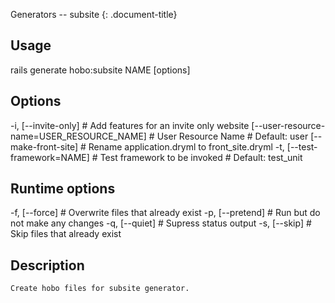 Generators -- subsite
{: .document-title}


## Usage

    

  rails generate hobo:subsite NAME [options]


## Options

    

  -i, [--invite-only]                            # Add features for an invite only website
      [--user-resource-name=USER_RESOURCE_NAME]  # User Resource Name
                                                 # Default: user
      [--make-front-site]                        # Rename application.dryml to front_site.dryml
  -t, [--test-framework=NAME]                    # Test framework to be invoked
                                                 # Default: test_unit


## Runtime options

    

  -f, [--force]    # Overwrite files that already exist
  -p, [--pretend]  # Run but do not make any changes
  -q, [--quiet]    # Supress status output
  -s, [--skip]     # Skip files that already exist


## Description

    

    Create hobo files for subsite generator.
